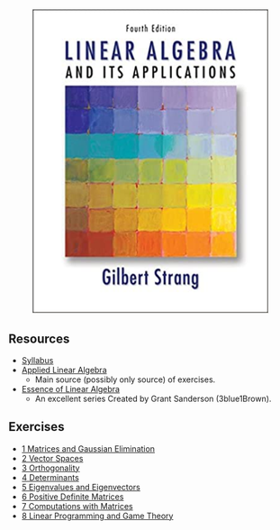 <p align="center">
  <kbd>
    <img width="420" src="../../../assets/images/strang.jpg">
  </kbd>
</p>

## Resources
- [Syllabus](syllabus.pdf)
- [Applied Linear Algebra](https://book4you.org/book/954299/ecb05c)
  - Main source (possibly only source) of exercises.
- [Essence of Linear Algebra](https://youtube.com/playlist?list=PLZHQObOWTQDPD3MizzM2xVFitgF8hE_ab)
  - An excellent series Created by Grant Sanderson (3blue1Brown).

## Exercises
- [1 Matrices and Gaussian Elimination](1-matrices)
- [2 Vector Spaces](2-vectorSpaces)
- [3 Orthogonality](3-orthogonality)
- [4 Determinants](4-determinants)
- [5 Eigenvalues and Eigenvectors](5-eigen)
- [6 Positive Definite Matrices](6-definiteness)
- [7 Computations with Matrices](7-computations)
- [8 Linear Programming and Game Theory](8-gameTheory)
